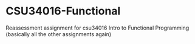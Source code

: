 # CSU34016-Functional
Reassessment assignment for csu34016 Intro to Functional Programming (basically all the other assignments again)
